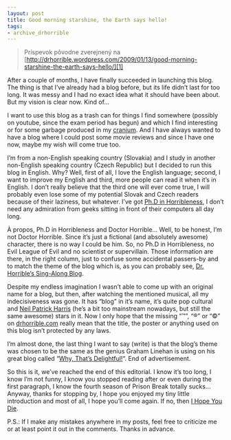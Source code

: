 ```yaml
---
layout: post
title: Good morning starshine, the Earth says hello!
tags:
- archive_drhorrible
---
```

> Príspevok pôvodne zverejnený na [http://drhorrible.wordpress.com/2009/01/13/good-morning-starshine-the-earth-says-hello/][1]

After a couple of months, I have finally succeeded in launching this blog. The thing is that I’ve already had a blog before, but its life didn’t last for too long. It was messy and I had no exact idea what it should have been about. But my vision is clear now. Kind of…

I want to use this blog as a trash can for things I find somewhere (possibly on youtube, since the exam period has begun) and which I find interesting or for some garbage produced in my [cranium][pic1]. And I have always wanted to have a blog where I could post some movie reviews and since I have one now, maybe my wish will come true too.

I’m from a non-English speaking country (Slovakia) and I study in another non-English speaking country (Czech Republic) but I decided to run this blog in English. Why? Well, first of all, I love the English language; second, I want to improve my English and third, more people can read it when it’s in English. I don’t really believe that the third one will ever come true, I will probably even lose some of my potential Slovak and Czech readers because of their laziness, but whatever. I’ve got [Ph.D in Horribleness][pic2], I don’t need any admiration from geeks sitting in front of their computers all day long.

À propos, Ph.D in Horribleness and Doctor Horrible… Well, to be honest, I’m not Doctor Horrible. Since it’s just a fictional (and absolutely awesome) character, there is no way I could be him. So, no Ph.D in Horribleness, no Evil League of Evil and no scientist or supervillain. Those information are there, in the right column, just to confuse some accidental passers-by and to match the theme of the blog which is, as you can probably see, [Dr. Horrible’s Sing-Along Blog][2].

Despite my endless imagination I wasn’t able to come up with an original name for a blog, but then, after watching the mentioned musical, all my indecisiveness was gone. It has “blog” in it’s name, it’s quite pop cultural and [Neil Patrick Harris][3] (he’s a bit too mainstream nowadays, but still the same awesome) stars in it. Now I only hope that the missing “™”, “®” or “©” on [drhorrible.com][4] really mean that the title, the poster or anything used on this blog isn’t protected by any laws.

I’m almost done, the last thing I want to say (write) is that the blog’s theme was chosen to be the same as the genius Graham Linehan is using on his great blog called “[Why, That’s Delightful!][5]“. End of advertisement.

So this is it, we’ve reached the end of this editorial. I know it’s too long, I know I’m not funny, I know you stopped reading after or even during the first paragraph, I know the fourth season of Prison Break totally sucks… Anyway, thanks for stopping by, I hope you enjoyed my tiny little introduction and most of all, I hope you’ll come again. If no, then [I Hope You Die][6].

P.S.: If I make any mistakes anywhere in my posts, feel free to criticize me or at least point it out in the comments. Thanks in advance.

[1]: http://drhorrible.wordpress.com/2009/01/13/good-morning-starshine-the-earth-says-hello/
[2]: http://www.imdb.com/title/tt1227926/
[3]: http://www.imdb.com/name/nm0000439/
[4]: http://drhorrible.com/
[5]: http://whythatsdelightful.wordpress.com/
[6]: http://www.youtube.com/watch?v=1zCRHgszt44
[pic1]: /media/2009/cranium.jpg
[pic2]: /media/2009/phd.jpg